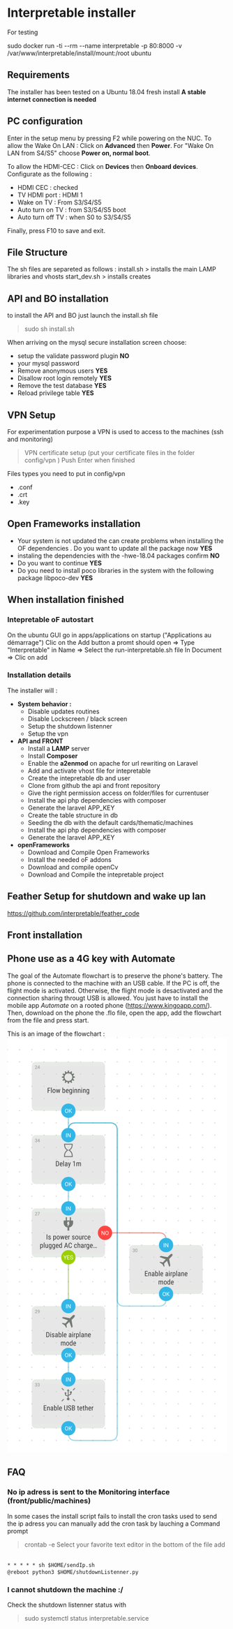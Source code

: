 # Interpretable installer

For testing 

sudo docker run -ti --rm --name interpretable -p 80:8000  -v /var/www/interpretable/install/mount:/root ubuntu

## Requirements

The installer has been tested on a Ubuntu 18.04 fresh install
**A stable internet connection is needed**

## PC configuration
Enter in the setup menu by pressing F2 while powering on the NUC. 
To allow the Wake On LAN : 
Click on **Advanced** then **Power**. For "Wake On LAN from S4/S5" choose **Power on, normal boot**. 

To allow the HDMI-CEC : 
Click on **Devices** then **Onboard devices**. Configurate as the following : 
- HDMI CEC : checked 
- TV HDMI port : HDMI 1
- Wake on TV : From S3/S4/S5
- Auto turn on TV : from S3/S4/S5 boot
- Auto turn off TV : when S0 to S3/S4/S5

Finally, press F10 to save and exit. 

## File Structure
The sh files are separeted as follows :
install.sh > installs the main LAMP libraries and vhosts
start_dev.sh > installs creates

## API and BO installation

to install the API and BO just launch the install.sh file
> sudo sh install.sh

When arriving on the mysql secure installation screen choose:

 - setup the validate password plugin **NO**
 - your mysql password 
 - Remove anonymous users **YES**
 - Disallow root login remotely **YES**
 - Remove the test database **YES**
 - Reload privilege table **YES**


## VPN Setup
For experimentation purpose a VPN is used to access to the machines (ssh and monitoring)

>VPN certificate setup (put your certificate files in the folder config/vpn )
>Push Enter when finished

Files types you need to put in config/vpn
- .conf 
- .crt
- .key


## Open Frameworks installation

 - Your system is not updated the can create problems when installing the OF dependencies . Do you want to update all the package now **YES**
 - instaling the dependencies with the -hwe-18.04 packages confirm **NO**
 - Do you want to continue **YES**
 - Do you need to install poco libraries in the system with the following package libpoco-dev **YES**


## When installation finished

### Intepretable oF autostart
On the ubuntu GUI go in apps/applications on startup ("Applications au démarrage") 
Clic on the Add button a promt should open 
=> Type "Interpretable" in Name
=> Select the run-interpretable.sh file In Document
=> Clic on add




### Installation details

The installer will :
- **System behavior :**
    - Disable updates routines
    - Disable Lockscreen / black screen
    - Setup the shutdown listenner
    - Setup the vpn 
- **API and FRONT**
    - Install a **LAMP** server
    - Install **Composer**
    - Enable the **a2enmod** on apache for url rewriting on Laravel
    - Add and activate vhost file for intepretable
    - Create the intepretable db and user
    - Clone from github the api and front repository
    - Give the right permission access on folder/files for currentuser
    - Install the api php dependencies with composer 
    - Generate the laravel APP_KEY  
    - Create the table structure in db
    - Seeding the db with the default cards/thematic/machines
    - Install the api php dependencies with composer 
    - Generate the laravel APP_KEY
- **openFrameworks**
    - Download and Compile Open Frameworks
    - Install the needed oF addons
    - Download and compile openCv
    - Download and Compile the intepretable project



## Feather Setup for shutdown and wake up lan
https://github.com/interpretable/feather_code


## Front installation

## Phone use as a 4G key with Automate
The goal of the Automate flowchart is to preserve the phone's battery. 
The phone is connected to the machine with an USB cable. If the PC is off, the flight mode is activated. Otherwise, the flight mode is desactivated and the connection sharing througt USB is allowed. 
You just have to install the mobile app *Automate* on a rooted phone (https://www.kingoapp.com/). Then, download on the phone the .flo file, open the app, add the flowchart from the file and press start. 

This is an image of the flowchart : 
![alt text][logo]

[logo]: https://github.com/interpretable/install/blob/master/Test%20hotspot%20interpretable.png "Automate flowchart"


## FAQ

### No ip adress is sent to the Monitoring interface (front/public/machines)
In some cases the install script fails to install the cron tasks used to send the ip adress
you can manually add the cron task by lauching a Command prompt 
> crontab -e
Select your favorite text editor
in the bottom of the file add
```cron

* * * * * sh $HOME/sendIp.sh
@reboot python3 $HOME/shutdownListenner.py
```

### I cannot shutdown the machine :/

Check the shutdown listenner status with

> sudo systemctl status interpretable.service
